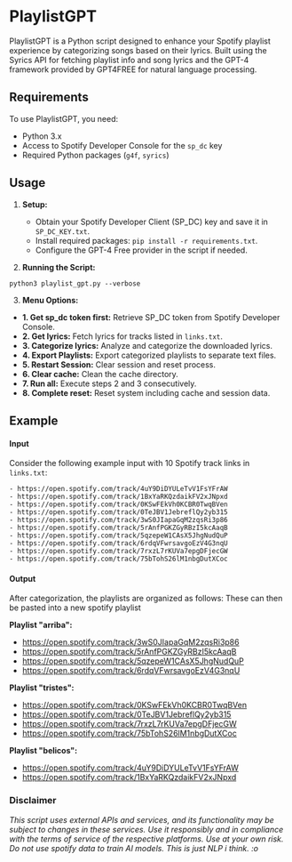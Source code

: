 # PlaylistGPT
PlaylistGPT is a Python script designed to enhance your Spotify playlist experience by categorizing songs based on their lyrics. Built using the Syrics API for fetching playlist info and song lyrics and the GPT-4 framework provided by GPT4FREE for natural language processing.

## Requirements
To use PlaylistGPT, you need:
- Python 3.x
- Access to Spotify Developer Console for the `sp_dc` key
- Required Python packages (`g4f`, `syrics`)

## Usage
1. **Setup:**
   - Obtain your Spotify Developer Client (SP_DC) key and save it in `SP_DC_KEY.txt`.
   - Install required packages: `pip install -r requirements.txt`.
   - Configure the GPT-4 Free provider in the script if needed.

2. **Running the Script:** 
```
python3 playlist_gpt.py --verbose
```

3. **Menu Options:**
- **1. Get sp_dc token first:** Retrieve SP_DC token from Spotify Developer Console.
- **2. Get lyrics:** Fetch lyrics for tracks listed in `links.txt`.
- **3. Categorize lyrics:** Analyze and categorize the downloaded lyrics.
- **4. Export Playlists:** Export categorized playlists to separate text files.
- **5. Restart Session:** Clear session and reset process.
- **6. Clear cache:** Clean the cache directory.
- **7. Run all:** Execute steps 2 and 3 consecutively.
- **8. Complete reset:** Reset system including cache and session data.

## Example

#### Input
Consider the following example input with 10 Spotify track links in `links.txt`:
```
- https://open.spotify.com/track/4uY9DiDYULeTvV1FsYFrAW
- https://open.spotify.com/track/1BxYaRKQzdaikFV2xJNpxd
- https://open.spotify.com/track/0KSwFEkVh0KCBR0TwqBVen
- https://open.spotify.com/track/0TeJBV1JebreflQy2yb315
- https://open.spotify.com/track/3wS0JIapaGqM2zqsRi3p86
- https://open.spotify.com/track/5rAnfPGKZGyRBzI5kcAaqB
- https://open.spotify.com/track/5qzepeW1CAsX5JhgNudQuP
- https://open.spotify.com/track/6rdqVFwrsavgoEzV4G3nqU
- https://open.spotify.com/track/7rxzL7rKUVa7epgDFjecGW
- https://open.spotify.com/track/75bTohS26lM1nbgDutXCoc
```

#### Output
After categorization, the playlists are organized as follows:
These can then be pasted into a new spotify playlist

**Playlist "arriba":**
- https://open.spotify.com/track/3wS0JIapaGqM2zqsRi3p86
- https://open.spotify.com/track/5rAnfPGKZGyRBzI5kcAaqB
- https://open.spotify.com/track/5qzepeW1CAsX5JhgNudQuP
- https://open.spotify.com/track/6rdqVFwrsavgoEzV4G3nqU

**Playlist "tristes":**
- https://open.spotify.com/track/0KSwFEkVh0KCBR0TwqBVen
- https://open.spotify.com/track/0TeJBV1JebreflQy2yb315
- https://open.spotify.com/track/7rxzL7rKUVa7epgDFjecGW
- https://open.spotify.com/track/75bTohS26lM1nbgDutXCoc

**Playlist "belicos":**
- https://open.spotify.com/track/4uY9DiDYULeTvV1FsYFrAW
- https://open.spotify.com/track/1BxYaRKQzdaikFV2xJNpxd


### Disclaimer
*This script uses external APIs and services, and its functionality may be subject to changes in these services. Use it responsibly and in compliance with the terms of service of the respective platforms. Use at your own risk. Do not use spotify data to train AI models. This is just NLP i think. :o*